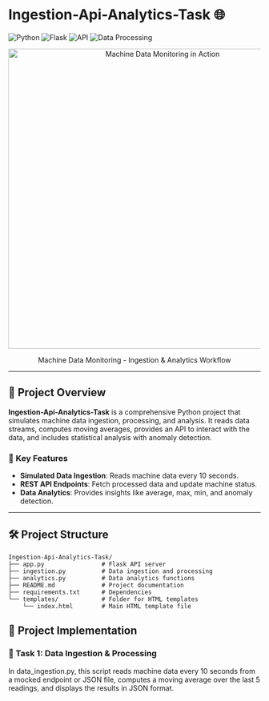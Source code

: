 # Ingestion-Api-Analytics-Task 🌐

![Python](https://img.shields.io/badge/Python-3.6%2B-blue) ![Flask](https://img.shields.io/badge/Flask-2.0.3-green) ![API](https://img.shields.io/badge/API-REST-orange) ![Data Processing](https://img.shields.io/badge/Data%20Processing-Ingestion-blueviolet)

<div align="center">
    <img src="https://user-images.githubusercontent.com/your_username/machine-data-gif.gif" width="600" alt="Machine Data Monitoring in Action" />
    <p>Machine Data Monitoring - Ingestion & Analytics Workflow</p>
</div>

---

## 📖 Project Overview

**Ingestion-Api-Analytics-Task** is a comprehensive Python project that simulates machine data ingestion, processing, and analysis. It reads data streams, computes moving averages, provides an API to interact with the data, and includes statistical analysis with anomaly detection.

### 🔑 Key Features

- **Simulated Data Ingestion**: Reads machine data every 10 seconds.
- **REST API Endpoints**: Fetch processed data and update machine status.
- **Data Analytics**: Provides insights like average, max, min, and anomaly detection.

---

## 🛠️ Project Structure

```plaintext
Ingestion-Api-Analytics-Task/
├── app.py                # Flask API server
├── ingestion.py          # Data ingestion and processing
├── analytics.py          # Data analytics functions
├── README.md             # Project documentation
├── requirements.txt      # Dependencies
└── templates/            # Folder for HTML templates
    └── index.html        # Main HTML template file
```

## 📝 Project Implementation

### 🧩 Task 1: Data Ingestion & Processing
In data_ingestion.py, this script reads machine data every 10 seconds from a mocked endpoint or JSON file, computes a moving average over the last 5 readings, and displays the results in JSON format.
